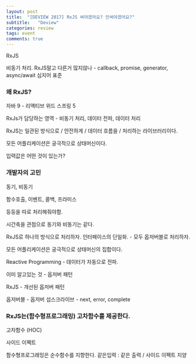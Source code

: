 ```yaml
---
layout: post
title:  "[DEVIEW 2017] RxJS 써야겠어요? 안써야겠어요?"
subtitle:   "Deview"
categories: review
tags: event
comments: true
---
```


RxJS

비동기 처리. RxJS말고 다른거 많지않나 - callback, promise, generator, async/await 심지어 표준

### 왜 RxJS?

자바 9 - 리액티브 위드 스프링 5

RxJs가 담당하는 영역 - 비동기 처리, 데이터 전파, 데이터 처리

RxJS는 일관된 방식으로 / 안전하게 / 데이터 흐름을 / 처리하는 라이브러리이다.

모든 어플리케이션은 궁극적으로 상태머신이다.

입력값은 어떤 것이 있는가? 

### 개발자의 고민

동기, 비동기

함수호출, 이벤트, 콜백, 프라미스

등등을 따로 처리해줘야함.

시간축을 관점으로 동기와 비동기는 같다.

RxJS로 하나의 방식으로 처리하자. 인터페이스의 단일화. - 모두 옵저버블로 처리하자.

모든 어플리케이션은 궁극적으로 상태머신의 집합이다.

Reactive Programming - 데이터가 자동으로 전파.

이미 알고있는 것 - 옵저버 패턴

RxJS - 개선된 옵저버 패턴

옵저버블 - 옵저버
섭스크라이브 - next, error, complete

### RxJS는(함수형프로그래밍) 고차함수를 제공한다.

고차함수 (HOC) 

사이드 이펙트

함수형프로그래밍은 순수함수를 지향한다. 같은입력 : 같은 출력 / 사이드 이팩트 지양



